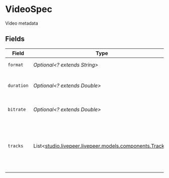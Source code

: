 # VideoSpec

Video metadata


## Fields

| Field                                                                                        | Type                                                                                         | Required                                                                                     | Description                                                                                  | Example                                                                                      |
| -------------------------------------------------------------------------------------------- | -------------------------------------------------------------------------------------------- | -------------------------------------------------------------------------------------------- | -------------------------------------------------------------------------------------------- | -------------------------------------------------------------------------------------------- |
| `format`                                                                                     | *Optional<? extends String>*                                                                 | :heavy_minus_sign:                                                                           | Format of the asset                                                                          | mp4                                                                                          |
| `duration`                                                                                   | *Optional<? extends Double>*                                                                 | :heavy_minus_sign:                                                                           | Duration of the asset in seconds (float)                                                     | 23.8328                                                                                      |
| `bitrate`                                                                                    | *Optional<? extends Double>*                                                                 | :heavy_minus_sign:                                                                           | Bitrate of the video in bits per second                                                      | 1000000                                                                                      |
| `tracks`                                                                                     | List<[studio.livepeer.livepeer.models.components.Tracks](../../models/components/Tracks.md)> | :heavy_minus_sign:                                                                           | List of tracks associated with the asset when the format<br/>contemplates them (e.g. mp4)<br/> |                                                                                              |